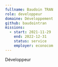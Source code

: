 ```yaml
---
fullname: Baudoin TRAN
role: developpeur
domaine: Développement
github: baudointran
missions:
  - start: 2021-11-29
    end: 2022-12-31
    status: service
    employer: econocom
---
```

Développeur